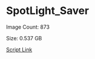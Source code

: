 # SpotLight_Saver

Image Count: 873

Size: 0.537 GB

[Script Link](https://github.com/liuyal/Archive/blob/master/Python/Utilities/Miscellaneous/spotlight_saver.py)